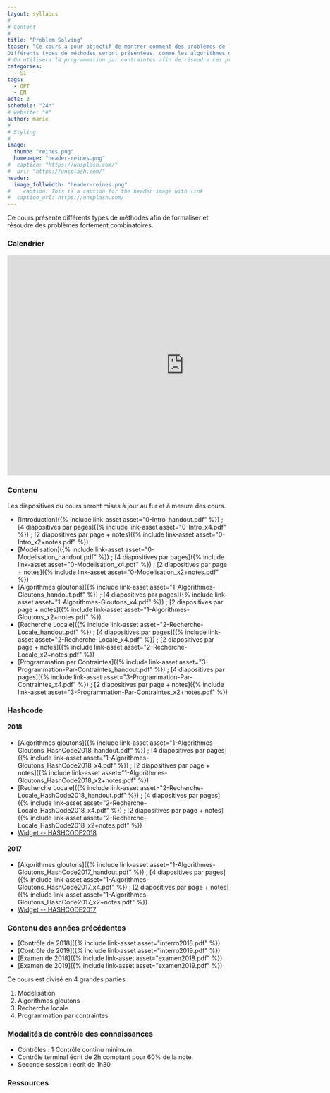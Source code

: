 ```yaml
---
layout: syllabus
#
# Content
#
title: "Problem Solving"
teaser: "Ce cours a pour objectif de montrer comment des problèmes de la vie réelle peuvent être résolus, tels que l’allocation de portes d’embarquement aux avions, la recherche de chemins sous contraintes, etc. 
Différents types de méthodes seront présentées, comme les algorithmes gloutons, la recherche locale et la programmation par contraintes."
# On utilisera la programmation par contraintes afin de résoudre ces problèmes.
categories:
  - S1
tags:
  - OPT
  - EN
ects: 3
schedule: "24h"
# website: "#"
author: marie
#
# Styling
#
image:
  thumb: "reines.png"
  homepage: "header-reines.png"
#  caption: "https://unsplash.com/"
#  url: "https://unsplash.com/"
header:
  image_fullwidth: "header-reines.png"
#    caption: This is a caption for the header image with link
#  caption_url: https://unsplash.com/  
---
```


Ce cours présente différents types de méthodes afin de formaliser et résoudre des problèmes fortement combinatoires.
<!-- Ce cours présente la programmation par contraintes, afin de formaliser et résoudre des problèmes fortement combinatoires. -->

### Calendrier ###

<iframe src="https://calendar.google.com/calendar/embed?mode=AGENDA&amp;height=500&amp;wkst=2&amp;bgcolor=%23ffffff&amp;src=v9jpv3uf5ncvm951f7ocq6nnak%40group.calendar.google.com&amp;color=%230F4B38&amp;ctz=Europe%2FParis" style="border-width:0" width="800" height="500" frameborder="0" scrolling="no"></iframe>

### Contenu ###

Les diapositives du cours seront mises à jour au fur et à mesure des cours.
 - [Introduction]({% include link-asset asset="0-Intro_handout.pdf" %}) ; [4 diapositives par pages]({% include link-asset asset="0-Intro_x4.pdf" %}) ; [2 diapositives par page + notes]({% include link-asset asset="0-Intro_x2+notes.pdf" %})
 - [Modélisation]({% include link-asset asset="0-Modelisation_handout.pdf" %}) ; [4 diapositives par pages]({% include link-asset asset="0-Modelisation_x4.pdf" %}) ; [2 diapositives par page + notes]({% include link-asset asset="0-Modelisation_x2+notes.pdf" %})
 - [Algorithmes gloutons]({% include link-asset asset="1-Algorithmes-Gloutons_handout.pdf" %}) ; [4 diapositives par pages]({% include link-asset asset="1-Algorithmes-Gloutons_x4.pdf" %}) ; [2 diapositives par page + notes]({% include link-asset asset="1-Algorithmes-Gloutons_x2+notes.pdf" %})
 - [Recherche Locale]({% include link-asset asset="2-Recherche-Locale_handout.pdf" %}) ; [4 diapositives par pages]({% include link-asset asset="2-Recherche-Locale_x4.pdf" %}) ; [2 diapositives par page + notes]({% include link-asset asset="2-Recherche-Locale_x2+notes.pdf" %})
 - [Programmation par Contraintes]({% include link-asset asset="3-Programmation-Par-Contraintes_handout.pdf" %}) ; [4 diapositives par pages]({% include link-asset asset="3-Programmation-Par-Contraintes_x4.pdf" %}) ; [2 diapositives par page + notes]({% include link-asset asset="3-Programmation-Par-Contraintes_x2+notes.pdf" %})

### Hashcode ###

#### 2018 ####
 - [Algorithmes gloutons]({% include link-asset asset="1-Algorithmes-Gloutons_HashCode2018_handout.pdf" %}) ; [4 diapositives par pages]({% include link-asset asset="1-Algorithmes-Gloutons_HashCode2018_x4.pdf" %}) ; [2 diapositives par page + notes]({% include link-asset asset="1-Algorithmes-Gloutons_HashCode2018_x2+notes.pdf" %})
 - [Recherche Locale]({% include link-asset asset="2-Recherche-Locale_HashCode2018_handout.pdf" %}) ; [4 diapositives par pages]({% include link-asset asset="2-Recherche-Locale_HashCode2018_x4.pdf" %}) ; [2 diapositives par page + notes]({% include link-asset asset="2-Recherche-Locale_HashCode2018_x2+notes.pdf" %})
 - [Widget -- HASHCODE2018](https://51364960.widgets.sphere-engine.com/lp?hash=CcUuvLVUQG)

#### 2017 ####

 - [Algorithmes gloutons]({% include link-asset asset="1-Algorithmes-Gloutons_HashCode2017_handout.pdf" %}) ; [4 diapositives par pages]({% include link-asset asset="1-Algorithmes-Gloutons_HashCode2017_x4.pdf" %}) ; [2 diapositives par page + notes]({% include link-asset asset="1-Algorithmes-Gloutons_HashCode2017_x2+notes.pdf" %})
 - [Widget -- HASHCODE2017](https://51364960.widgets.sphere-engine.com/lp?hash=ZxDblRSByv)


### Contenu des années précédentes ###

 - [Contrôle de 2018]({% include link-asset asset="interro2018.pdf" %})
 - [Contrôle de 2019]({% include link-asset asset="interro2019.pdf" %})
 - [Examen de 2018]({% include link-asset asset="examen2018.pdf" %})
 - [Examen de 2019]({% include link-asset asset="examen2019.pdf" %})

Ce cours est divisé en 4 grandes parties :
  1. Modélisation 
  2. Algorithmes gloutons <!-- Variables, domaines, contraintes arithmétiques -->
  3. Recherche locale <!-- Propagation -->
  4. Programmation par contraintes
   <!-- Contraintes globales -->

### Modalités de contrôle des connaissances ###

  - Contrôles : 1 Contrôle continu minimum.
  - Contrôle terminal écrit de 2h comptant pour 60% de la note.
  - Seconde session : écrit de 1h30

### Ressources ###
<!-- - 
  - [minicp](https://minicp.bitbucket.io/)-->


